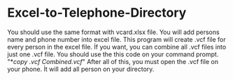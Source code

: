 # Excel-to-Telephone-Directory
You should use the same format with vcard.xlsx file. You will add persons name and phone number into excel file. This program will create .vcf file for every person in the excel file.
İf you want, you can combine all .vcf files into just one .vcf file. You should use the this code on your command prompt.
"**copy *.vcf Combined.vcf**"
After all of this, you must open the .vcf file on your phone. İt will add all person on your directory.
